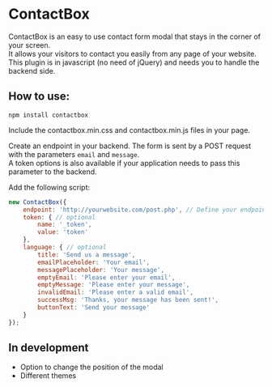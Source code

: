 # ContactBox
ContactBox is an easy to use contact form modal that stays in the corner of your screen.  
It allows your visitors to contact you easily from any page of your website.  
This plugin is in javascript (no need of jQuery) and needs you to handle the backend side.

## How to use:
`npm install contactbox`

Include the contactbox.min.css and contactbox.min.js files in your page.

Create an endpoint in your backend. The form is sent by a POST request with the parameters `email` and `message`.  
A token options is also available if your application needs to pass this parameter to the backend.

Add the following script:
```javascript
new ContactBox({
    endpoint: 'http://yourwebsite.com/post.php', // Define your endpoint for the POST request
    token: { // optional
        name: '_token',
        value: 'token'
    },
    language: { // optional
        title: 'Send us a message',
        emailPlaceholder: 'Your email',
        messagePlaceholder: 'Your message',
        emptyEmail: 'Please enter your email',
        emptyMessage: 'Please enter your message',
        invalidEmail: 'Please enter a valid email',
        successMsg: 'Thanks, your message has been sent!',
        buttonText: 'Send your message'
    }
});
```

## In development
- Option to change the position of the modal
- Different themes
